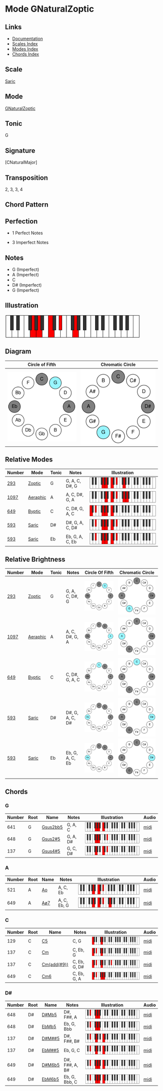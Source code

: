 # Mode GNaturalZoptic

## Links

- [Documentation](README.md)
- [Scales Index](Scales.md)
- [Modes Index](Modes.md)
- [Chords Index](Chords.md)

## Scale

[Saric](ScaleSaric.md)

## Mode

[GNaturalZoptic](ModeGNaturalZoptic.md)

## Tonic

G

## Signature

[CNaturalMajor]

## Transposition

2, 3, 3, 4

## Chord Pattern



## Perfection

 - 1 Perfect Notes

 - 3 Imperfect Notes

## Notes

- G (Imperfect)
- A (Imperfect)
- C
- D# (Imperfect)
- G (Imperfect)

## Illustration

![GNaturalZoptic](ModeGNaturalZoptic.png)

## Diagram

| Circle of Fifth | Chromatic Circle |
|-----------------|------------------|
| ![GNaturalZoptic](CircleOfFifthModeGNaturalZoptic.svg) | ![GNaturalZoptic](ChromaticCircleModeGNaturalZoptic.svg) |
## Relative Modes

| Number | Mode | Tonic | Notes | Illustration |
|--------|------|-------|-------|--------------|
| [293](https://ianring.com/musictheory/scales/293) | [Zoptic](ModeZoptic.md) | G | G, A, C, D#, G | ![GNaturalZoptic](ModeGNaturalZoptic.png) |
| [1097](https://ianring.com/musictheory/scales/1097) | [Aeraphic](ModeAeraphic.md) | A | A, C, D#, G, A | ![ANaturalAeraphic](ModeANaturalAeraphic.png) |
| [649](https://ianring.com/musictheory/scales/649) | [Byptic](ModeByptic.md) | C | C, D#, G, A, C | ![CNaturalByptic](ModeCNaturalByptic.png) |
| [593](https://ianring.com/musictheory/scales/593) | [Saric](ModeSaric.md) | D# | D#, G, A, C, D# | ![DSharpSaric](ModeDSharpSaric.png) |
| [593](https://ianring.com/musictheory/scales/593) | [Saric](ModeSaric.md) | Eb | Eb, G, A, C, Eb | ![EFlatSaric](ModeEFlatSaric.png) |
## Relative Brightness

| Number | Mode | Tonic | Notes | Circle Of Fifth | Chromatic Circle |
|--------|------|-------|-------|-----------------|------------------|
| [293](https://ianring.com/musictheory/scales/293) | [Zoptic](ModeZoptic.md) | G | G, A, C, D#, G | ![GNaturalZoptic](CircleOfFifthModeGNaturalZoptic.svg) | ![GNaturalZoptic](ChromaticCircleModeGNaturalZoptic.svg) |
| [1097](https://ianring.com/musictheory/scales/1097) | [Aeraphic](ModeAeraphic.md) | A | A, C, D#, G, A | ![ANaturalAeraphic](CircleOfFifthModeANaturalAeraphic.svg) | ![ANaturalAeraphic](ChromaticCircleModeANaturalAeraphic.svg) |
| [649](https://ianring.com/musictheory/scales/649) | [Byptic](ModeByptic.md) | C | C, D#, G, A, C | ![CNaturalByptic](CircleOfFifthModeCNaturalByptic.svg) | ![CNaturalByptic](ChromaticCircleModeCNaturalByptic.svg) |
| [593](https://ianring.com/musictheory/scales/593) | [Saric](ModeSaric.md) | D# | D#, G, A, C, D# | ![DSharpSaric](CircleOfFifthModeDSharpSaric.svg) | ![DSharpSaric](ChromaticCircleModeDSharpSaric.svg) |
| [593](https://ianring.com/musictheory/scales/593) | [Saric](ModeSaric.md) | Eb | Eb, G, A, C, Eb | ![EFlatSaric](CircleOfFifthModeEFlatSaric.svg) | ![EFlatSaric](ChromaticCircleModeEFlatSaric.svg) |

## Chords

### G

| Number | Root | Name | Notes | Illustration | Audio |
|--------|------|------|-------|--------------|-------|
| 641 | G | [Gsus2bb5](ChordGNaturalSuspendedSecondDoubleFlatFifth.md) | G, A, C | ![Gsus2bb5](ChordGNaturalSuspendedSecondDoubleFlatFifthRootPosition.png) | [midi](ChordGNaturalSuspendedSecondDoubleFlatFifthRootPosition.mid) |
| 648 | G | [Gsus2#5](ChordGNaturalSuspendedSecondSharpFifth.md) | G, A, D# | ![Gsus2#5](ChordGNaturalSuspendedSecondSharpFifthRootPosition.png) | [midi](ChordGNaturalSuspendedSecondSharpFifthRootPosition.mid) |
| 137 | G | [Gsus4#5](ChordGNaturalSuspendedFourthSharpFifth.md) | G, C, D# | ![Gsus4#5](ChordGNaturalSuspendedFourthSharpFifthRootPosition.png) | [midi](ChordGNaturalSuspendedFourthSharpFifthRootPosition.mid) |

### A

| Number | Root | Name | Notes | Illustration | Audio |
|--------|------|------|-------|--------------|-------|
| 521 | A | [Ao](ChordANaturalDiminished.md) | A, C, Eb | ![Ao](ChordANaturalDiminishedRootPosition.png) | [midi](ChordANaturalDiminishedRootPosition.mid) |
| 649 | A | [Aø7](ChordANaturalHalfDiminishedSeventh.md) | A, C, Eb, G | ![Aø7](ChordANaturalHalfDiminishedSeventhRootPosition.png) | [midi](ChordANaturalHalfDiminishedSeventhRootPosition.mid) |

### C

| Number | Root | Name | Notes | Illustration | Audio |
|--------|------|------|-------|--------------|-------|
| 129 | C | [C5](ChordCNaturalPowerChord.md) | C, G | ![C5](ChordCNaturalPowerChordRootPosition.png) | [midi](ChordCNaturalPowerChordRootPosition.mid) |
| 137 | C | [Cm](ChordCNaturalMinor.md) | C, Eb, G | ![Cm](ChordCNaturalMinorRootPosition.png) | [midi](ChordCNaturalMinorRootPosition.mid) |
| 137 | C | [Cm(add(#9))](ChordCNaturalMinorAddSharpNinth.md) | C, Eb, G, D# | ![Cm(add(#9))](ChordCNaturalMinorAddSharpNinthRootPosition.png) | [midi](ChordCNaturalMinorAddSharpNinthRootPosition.mid) |
| 649 | C | [Cm6](ChordCNaturalMinorSixth.md) | C, Eb, G, A | ![Cm6](ChordCNaturalMinorSixthRootPosition.png) | [midi](ChordCNaturalMinorSixthRootPosition.mid) |

### D#

| Number | Root | Name | Notes | Illustration | Audio |
|--------|------|------|-------|--------------|-------|
| 648 | D# | [D#Mb5](ChordDSharpMajorFlatFifth.md) | D#, F##, A | ![D#Mb5](ChordDSharpMajorFlatFifthRootPosition.png) | [midi](ChordDSharpMajorFlatFifthRootPosition.mid) |
| 648 | D# | [EbMb5](ChordEFlatMajorFlatFifth.md) | Eb, G, Bbb | ![EbMb5](ChordEFlatMajorFlatFifthRootPosition.png) | [midi](ChordEFlatMajorFlatFifthRootPosition.mid) |
| 137 | D# | [D#M##5](ChordDSharpMajorDoubleSharpFifth.md) | D#, F##, B# | ![D#M##5](ChordDSharpMajorDoubleSharpFifthRootPosition.png) | [midi](ChordDSharpMajorDoubleSharpFifthRootPosition.mid) |
| 137 | D# | [EbM##5](ChordEFlatMajorDoubleSharpFifth.md) | Eb, G, C | ![EbM##5](ChordEFlatMajorDoubleSharpFifthRootPosition.png) | [midi](ChordEFlatMajorDoubleSharpFifthRootPosition.mid) |
| 649 | D# | [D#M6b5](ChordDSharpMajorSixthFlatFifth.md) | D#, F##, A, B# | ![D#M6b5](ChordDSharpMajorSixthFlatFifthRootPosition.png) | [midi](ChordDSharpMajorSixthFlatFifthRootPosition.mid) |
| 649 | D# | [EbM6b5](ChordEFlatMajorSixthFlatFifth.md) | Eb, G, Bbb, C | ![EbM6b5](ChordEFlatMajorSixthFlatFifthRootPosition.png) | [midi](ChordEFlatMajorSixthFlatFifthRootPosition.mid) |

